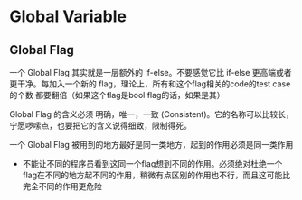 # Global Variable

## Global Flag
一个 Global Flag 其实就是一层额外的 if-else。不要感觉它比 if-else 更高端或者更干净。每加入一个新的 flag，理论上，所有和这个flag相关的code的test case 的个数 都要翻倍（如果这个flag是bool flag的话，如果是其）

Global Flag 的含义必须 明确，唯一，一致 (Consistent)。它的名称可以比较长，宁愿啰嗦点，也要把它的含义说得细致，限制得死。

一个 Global Flag 被用到的地方最好是同一类地方，起到的作用必须是同一类作用
* 不能让不同的程序员看到这同一个flag想到不同的作用。必须绝对杜绝一个flag在不同的地方起不同的作用，稍微有点区别的作用也不行，而且这可能比完全不同的作用更危险

